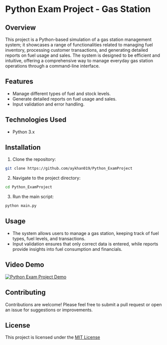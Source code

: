 # Python Exam Project - Gas Station

## Overview
This project is a Python-based simulation of a gas station management system; it showcases a range of functionalities related to managing fuel inventory, processing customer transactions, and generating detailed reports on fuel usage and sales. The system is designed to be efficient and intuitive, offering a comprehensive way to manage everyday gas station operations through a command-line interface.

## Features
- Manage different types of fuel and stock levels.
- Generate detailed reports on fuel usage and sales.
- Input validation and error handling.

## Technologies Used
- Python 3.x

## Installation
1. Clone the repository:
  ```bash
  git clone https://github.com/aykhan019/Python_ExamProject
  ```
2. Navigate to the project directory:
  ```bash
  cd Python_ExamProject
  ```
3. Run the main script:
  ```bash
  python main.py
  ```

## Usage
- The system allows users to manage a gas station, keeping track of fuel types, fuel levels, and transactions.
- Input validation ensures that only correct data is entered, while reports provide insights into fuel consumption and financials.

## Video Demo
[![Python Exam Project Demo](https://media.aykhan.net/thumbnails/projects/python.png)](https://www.youtube.com/watch?v=RzykQUzndwQ)

## Contributing
Contributions are welcome! Please feel free to submit a pull request or open an issue for suggestions or improvements.

## License
This project is licensed under the [MIT License](LICENSE)



